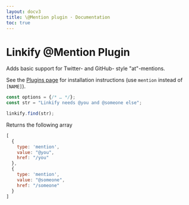```yaml
---
layout: docv3
title: \@Mention plugin · Documentation
toc: true
---
```


# Linkify @Mention Plugin

Adds basic support for Twitter- and GitHub- style "at"-mentions.

See the [Plugins page](plugins.html#general-installation) for installation instructions (use `mention` instead of `[NAME]`).

```js
const options = {/* … */};
const str = "Linkify needs @you and @someone else";

linkify.find(str);
```

Returns the following array

```js
[
  {
    type: 'mention',
    value: "@you",
    href: "/you"
  },
  {
    type: 'mention',
    value: "@someone",
    href: "/someone"
  }
]
```
